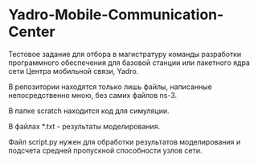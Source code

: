 # Yadro-Mobile-Communication-Center
Тестовое задание для отбора в магистратуру команды разработки программного обеспечения для базовой станции или пакетного ядра сети Центра мобильной связи, Yadro.

В репозитории находятся только лишь файлы, написанные непосредственно мною, без самих файлов ns-3.

В папке scratch находится код для симуляции.

В файлах *.txt - результаты моделирования.

Файл script.py нужен для обработки результатов моделирования и подсчета средней пропускной способности узлов сети.
